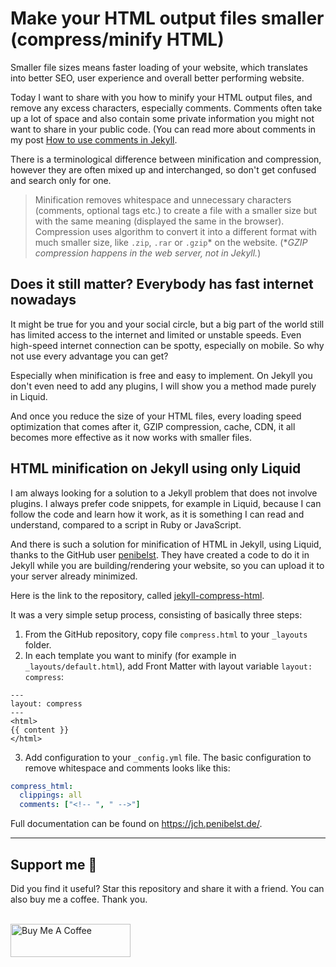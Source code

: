 # Make your HTML output files smaller (compress/minify HTML)

Smaller file sizes means faster loading of your website, which translates into better SEO, user experience and overall better performing website.

Today I want to share with you how to minify your HTML output files, and remove any excess characters, especially comments. Comments often take up a lot of space and also contain some private information you might not want to share in your public code. (You can read more about comments in my post [How to use comments in Jekyll][1].

[1]: https://github.com/mareklexuan/jekyll-tips-tricks/blob/main/2-tips-and-tricks/how-to-use-comments-in-jekyll.md

There is a terminological difference between minification and compression, however they are often mixed up and interchanged, so don't get confused and search only for one.

> Minification removes whitespace and unnecessary characters (comments, optional tags etc.) to create a file with a smaller size but with the same meaning (displayed the same in the browser). Compression uses algorithm to convert it into a different format with much smaller size, like `.zip`, `.rar` or `.gzip`\* on the website. (\*_GZIP compression happens in the web server, not in Jekyll._)

## Does it still matter? Everybody has fast internet nowadays

It might be true for you and your social circle, but a big part of the world still has limited access to the internet and limited or unstable speeds. Even high-speed internet connection can be spotty, especially on mobile. So why not use every advantage you can get?

Especially when minification is free and easy to implement. On Jekyll you don't even need to add any plugins, I will show you a method made purely in Liquid.

And once you reduce the size of your HTML files, every loading speed optimization that comes after it, GZIP compression, cache, CDN, it all becomes more effective as it now works with smaller files.

## HTML minification on Jekyll using only Liquid

I am always looking for a solution to a Jekyll problem that does not involve plugins. I always prefer code snippets, for example in Liquid, because I can follow the code and learn how it work, as it is something I can read and understand, compared to a script in Ruby or JavaScript.

And there is such a solution for minification of HTML in Jekyll, using Liquid, thanks to the GitHub user [penibelst](https://github.com/penibelst). They have created a code to do it in Jekyll while you are building/rendering your website, so you can upload it to your server already minimized.

Here is the link to the repository, called [jekyll-compress-html](https://github.com/penibelst/jekyll-compress-html).

It was a very simple setup process, consisting of basically three steps:

1. From the GitHub repository, copy file `compress.html` to your `_layouts` folder.
2. In each template you want to minify (for example in `_layouts/default.html`), add Front Matter with layout variable `layout: compress`:

```
---
layout: compress
---
<html>
{{ content }}
</html>
```

3. Add configuration to your `_config.yml` file. The basic configuration to remove whitespace and comments looks like this:

```yaml
compress_html:
  clippings: all
  comments: ["<!-- ", " -->"]
```

Full documentation can be found on <https://jch.penibelst.de/>.

---

## Support me 💓

Did you find it useful? Star this repository and share it with a friend. You can also buy me a coffee. Thank you.

<br>
<a href="https://www.buymeacoffee.com/mareklexuan" target="_blank"><img src="https://cdn.buymeacoffee.com/buttons/v2/default-yellow.png" alt="Buy Me A Coffee" style="height: 53px !important;width: 192px !important;" ></a>
<br>
